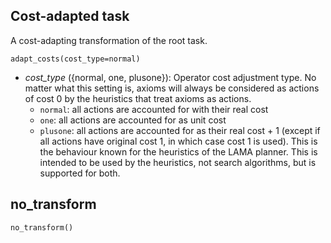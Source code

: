 

## Cost-adapted task 

A cost-adapting transformation of the root task.

    adapt_costs(cost_type=normal)

* *cost_type* ({normal, one, plusone}): Operator cost adjustment type. No matter what this setting is, axioms will always be considered as actions of cost 0 by the heuristics that treat axioms as actions.
    * `normal`: all actions are accounted for with their real cost
    * `one`: all actions are accounted for as unit cost
    * `plusone`: all actions are accounted for as their real cost + 1 (except if all actions have original cost 1, in which case cost 1 is used). This is the behaviour known for the heuristics of the LAMA planner. This is intended to be used by the heuristics, not search algorithms, but is supported for both.

## no_transform 

    no_transform()
